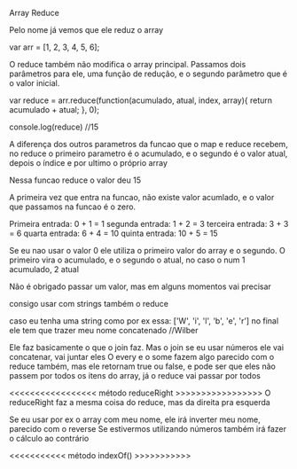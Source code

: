 Array Reduce

Pelo nome já vemos que ele reduz o array

var arr = [1, 2, 3, 4, 5, 6];

O reduce também não modifica o array principal. Passamos dois parâmetros para ele,
uma função de redução, e o segundo parâmetro que é o valor inicial.

var reduce = arr.reduce(function(acumulado, atual, index, array){
  return acumulado + atual;
}, 0);

console.log(reduce) //15

A diferença dos outros parametros da funcao que o map e reduce recebem, no reduce
o primeiro parametro é o acumulado, e o segundo é o valor atual, depois o índice e por ultimo
o próprio array

Nessa funcao reduce o valor deu 15

A primeira vez que entra na funcao, não existe valor acumlado, e o valor que passamos na funcao é o zero.

Primeira entrada: 0 + 1 = 1
segunda entrada: 1 + 2 = 3
terceira entrada: 3 + 3 = 6
quarta entrada: 6 + 4 = 10
quinta entrada: 10 + 5 = 15

Se eu nao usar o valor 0 ele utiliza o primeiro valor do array e o segundo. O primeiro vira o acumulado, e o segundo o atual, no caso o num 1 acumulado, 2 atual

Não é obrigado passar um valor, mas em alguns momentos vai precisar

consigo usar com strings também o reduce

caso eu tenha uma string como por ex essa: ['W', 'i', 'l', 'b', 'e', 'r']
no final ele tem que trazer meu nome concatenado //Wilber

Ele faz basicamente o que o join faz. Mas o join se eu usar números ele vai concatenar, vai juntar eles
O every e o some fazem algo parecido com o reduce também, mas ele retornam true ou false, e pode ser que
eles não passem por todos os itens do array, já o reduce vai passar por todos

<<<<<<<<<<<<<<<<< método reduceRight >>>>>>>>>>>>>>>>>
O reduceRight faz a mesma coisa do reduce, mas da direita pra esquerda

Se eu usar por ex o array com meu nome, ele irá inverter meu nome, parecido com o reverse
Se estivermos utilizando números também irá fazer o cálculo ao contrário

<<<<<<<<<<< método indexOf() >>>>>>>>>>>
